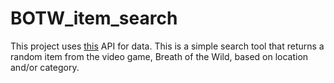 # BOTW_item_search

This project uses [this](https://gadhagod.github.io/Hyrule-Compendium-API/#/) API for data. This is a simple search tool that returns a random item from the video game, Breath of the Wild, based on location and/or category.
